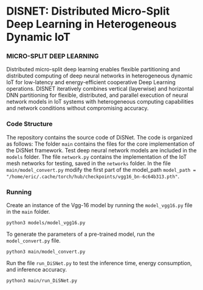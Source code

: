 # DISNET: Distributed Micro-Split Deep Learning in Heterogeneous Dynamic IoT
### MICRO-SPLIT DEEP LEARNING
Distributed micro-split deep learning enables flexible partitioning and distributed computing of deep neural networks in heterogeneous dynamic IoT for low-latency and energy-efficient cooperative Deep Learning operations. DISNET iteratively combines vertical (layerwise) and horizontal DNN partitioning for flexible, distributed, and parallel execution of neural network models in IoT systems with heterogeneous computing capabilities and network conditions without compromising accuracy.

### Code Structure

The repository contains the source code of DiSNet. The code is organized as follows: 
The folder `main` contains the files for the core implementation of the DiSNet framework. 
Test deep neural network models are included in the `models` folder.
The file `network.py` contains the implementation of the IoT mesh networks for testing, saved in the `networks` folder.
In the file `main/model_convert.py` modify the first part of the model_path
`model_path = "/home/eric/.cache/torch/hub/checkpoints/vgg16_bn-6c64b313.pth"`.

### Running

Create an instance of the Vgg-16 model by running the `model_vgg16.py` file in the `main` folder.

```
python3 models/model_vgg16.py
```

To generate the parameters of a pre-trained model, run the `model_convert.py` file.

```
python3 main/model_convert.py
```

Run the file `run_DiSNet.py` to test the inference time, energy consumption, and inference accuracy.

```
python3 main/run_DiSNet.py
```
